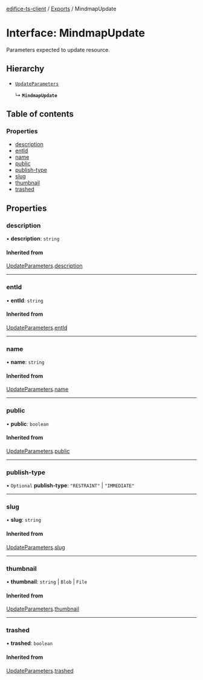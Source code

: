 [edifice-ts-client](../README.md) / [Exports](../modules.md) / MindmapUpdate

# Interface: MindmapUpdate

Parameters expected to update resource.

## Hierarchy

- [`UpdateParameters`](UpdateParameters.md)

  ↳ **`MindmapUpdate`**

## Table of contents

### Properties

- [description](MindmapUpdate.md#description)
- [entId](MindmapUpdate.md#entid)
- [name](MindmapUpdate.md#name)
- [public](MindmapUpdate.md#public)
- [publish-type](MindmapUpdate.md#publish-type)
- [slug](MindmapUpdate.md#slug)
- [thumbnail](MindmapUpdate.md#thumbnail)
- [trashed](MindmapUpdate.md#trashed)

## Properties

### description

• **description**: `string`

#### Inherited from

[UpdateParameters](UpdateParameters.md).[description](UpdateParameters.md#description)

___

### entId

• **entId**: `string`

#### Inherited from

[UpdateParameters](UpdateParameters.md).[entId](UpdateParameters.md#entid)

___

### name

• **name**: `string`

#### Inherited from

[UpdateParameters](UpdateParameters.md).[name](UpdateParameters.md#name)

___

### public

• **public**: `boolean`

#### Inherited from

[UpdateParameters](UpdateParameters.md).[public](UpdateParameters.md#public)

___

### publish-type

• `Optional` **publish-type**: ``"RESTRAINT"`` \| ``"IMMEDIATE"``

___

### slug

• **slug**: `string`

#### Inherited from

[UpdateParameters](UpdateParameters.md).[slug](UpdateParameters.md#slug)

___

### thumbnail

• **thumbnail**: `string` \| `Blob` \| `File`

#### Inherited from

[UpdateParameters](UpdateParameters.md).[thumbnail](UpdateParameters.md#thumbnail)

___

### trashed

• **trashed**: `boolean`

#### Inherited from

[UpdateParameters](UpdateParameters.md).[trashed](UpdateParameters.md#trashed)
